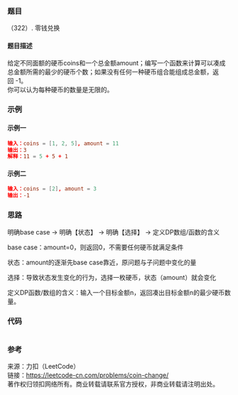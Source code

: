 ### 题目

（322）. 零钱兑换

#### 题目描述

给定不同面额的硬币coins和一个总金额amount；编写一个函数来计算可以凑成总金额所需的最少的硬币个数；如果没有任何一种硬币组合能组成总金额，返回 -1。  
你可以认为每种硬币的数量是无限的。

### 示例

#### 示例一

```conf
输入：coins = [1, 2, 5], amount = 11
输出：3
解释：11 = 5 + 5 + 1
```

#### 示例二

```conf
输入：coins = [2], amount = 3
输出：-1
```

### 思路

明确base case -> 明确【状态】 -> 明确【选择】 -> 定义DP数组/函数的含义

base case：amount=0，则返回0，不需要任何硬币就满足条件

状态：amount的逐渐先base case靠近，原问题与子问题中变化的量

选择：导致状态发生变化的行为，选择一枚硬币，状态（amount）就会变化

定义DP函数/数组的含义：输入一个目标金额n，返回凑出目标金额n的最少硬币数量。

### 代码

```golang

```

### 参考

来源：力扣（LeetCode）  
链接：<https://leetcode-cn.com/problems/coin-change/>  
著作权归领扣网络所有。商业转载请联系官方授权，非商业转载请注明出处。
